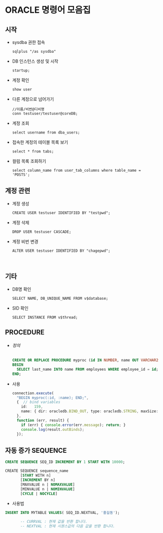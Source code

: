 # ORACLE 명령어 모음집

## 시작

- sysdba 권한 접속

  ```
  sqlplus "/as sysdba"
  ```

- DB 인스턴스 생성 및 시작

  ```
  startup;
  ```

- 계정 확인

  ```
  show user
  ```

- 다른 계정으로 넘어가기

  ```
  //이름/비번@디비명
  conn testuser/testuser@coreDB;
  ```

- 계정 조회

  ```
  select username from dba_users;
  ```

- 접속한 계정의 테이블 목록 보기

  ```
  select * from tabs;
  ```

- 컬럼 목록 조회하기

  ```
  select column_name from user_tab_columns where table_name = 'POSTS'; 
  ```

  

## 계정 관련

- 계정 생성

  ```
  CREATE USER testuser IDENTIFIED BY "testpwd";
  ```

- 계정 삭제

  ```
  DROP USER testuser CASCADE;
  ```

- 계정 비번 변경

  ```
  ALTER USER testuser IDENTIFIED BY "chagepwd";
  ```

  ​

## 기타

- DB명 확인

  ```
  SELECT NAME, DB_UNIQUE_NAME FROM v$database;
  ```

- SID 확인

  ```
  SELECT INSTANCE FROM v$thread;
  ```



## PROCEDURE

- ###### 정의

  ```sql
  CREATE OR REPLACE PROCEDURE myproc (id IN NUMBER, name OUT VARCHAR2) AS 
  BEGIN 
  	SELECT last_name INTO name FROM employees WHERE employee_id = id; 
  END;
  ```

  

- 사용

  ```typescript
  connection.execute(
    "BEGIN myproc(:id, :name); END;",
    {  // bind variables
      id:   159,
      name: { dir: oracledb.BIND_OUT, type: oracledb.STRING, maxSize: 40 },
    },
    function (err, result) {
      if (err) { console.error(err.message); return; }
      console.log(result.outBinds);
    });
  ```



## 자동 증가 SEQUENCE

```sql
CREATE SEQUENCE SEQ_ID INCREMENT BY 1 START WITH 10000;
```

```sql
CREATE SEQUENCE sequence_name 
       [START WITH n]
       [INCREMENT BY n]
       [MAXVALUE n | NOMAXVALUE]
       [MINVALUE n | NOMINVALUE]
       [CYCLE | NOCYCLE]
```

- 사용법

```sql
INSERT INTO MYTABLE VALUES( SEQ_ID.NEXTVAL, '홍길동');

       -- CURRVAL : 현재 값을 반환 합니다.
       -- NEXTVAL : 현재 시퀀스값의 다음 값을 반환 합니다.
```

